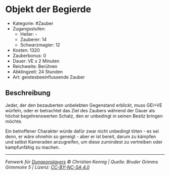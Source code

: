 # Objekt der Begierde

- Kategorie: #Zauber
- Zugangsstufen:
  - Heiler: -
  - Zauberer: 14
  - Schwarzmagier: 12
- Kosten: 1320
- Zauberbonus: 0
- Dauer: VE x 2 Minuten
- Reichweite: Berühren
- Abklingzeit: 24 Stunden
- Art: geistesbeeinflussende Zauber

## Beschreibung

Jeder, der den bezauberten unbelebten Gegenstand erblickt, muss GEI+VE würfeln, oder er betrachtet das Ziel des Zaubers während der Dauer als höchst begehrenswerten Schatz, den er unbedingt in seinen Besitz bringen möchte.

Ein betroffener Charakter würde dafür zwar nicht unbedingt töten - es sei denn, er wäre ohnehin so geneigt - aber er ist bereit, darum zu kämpfen und selbst Kameraden anzugreifen, um diese zumindest zu vertreiben oder kampfunfähig zu machen.

---

_Fanwerk für [Dungeonslayers](https://www.dungeonslayers.net/) © Christian Kennig | Quelle: Bruder Grimms Grimmoire 5 | Lizenz: [CC-BY-NC-SA 4.0](https://creativecommons.org/licenses/by-nc-sa/4.0/deed.de)_
